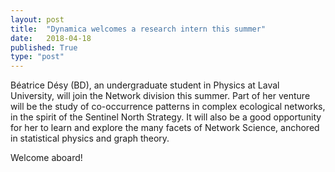 ```yaml
---
layout: post
title:  "Dynamica welcomes a research intern this summer"
date:   2018-04-18
published: True
type: "post"
---
```


Béatrice Désy (BD), an undergraduate student in Physics at Laval University,
will join the Network division this summer. Part of her venture will be the study of co-occurrence patterns in complex ecological networks, in the spirit of the Sentinel North Strategy. It will also be a good opportunity for her to learn and explore the many facets of Network Science, anchored in statistical physics and graph theory.


 Welcome aboard!


